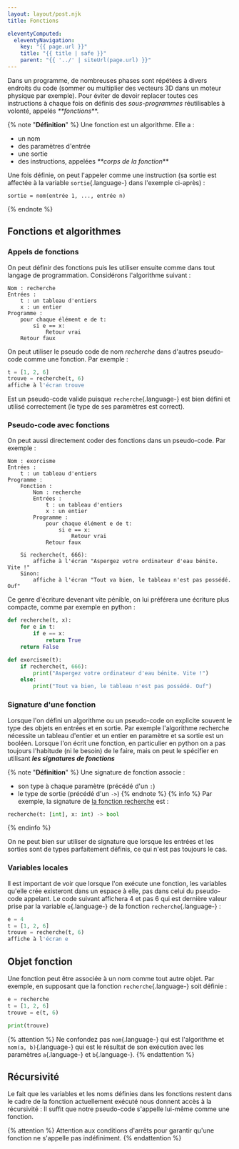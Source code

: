 ```yaml
---
layout: layout/post.njk
title: Fonctions

eleventyComputed:
  eleventyNavigation:
    key: "{{ page.url }}"
    title: "{{ title | safe }}"
    parent: "{{ '../' | siteUrl(page.url) }}"
---
```


Dans un programme, de nombreuses phases sont répétées à divers endroits du code (sommer ou multiplier des vecteurs 3D dans un moteur physique par exemple). Pour éviter de devoir replacer toutes ces instructions à chaque fois on définis des _sous-programmes_ réutilisables à volonté, appelés _**fonctions_**.

{% note "**Définition**" %}
Une fonction est un algorithme. Elle a :

- un nom
- des paramètres d'entrée
- une sortie
- des instructions, appelées _**corps de la fonction_**

Une fois définie, on peut l'appeler comme une instruction (sa sortie est affectée à la variable `sortie`{.language-} dans l'exemple ci-après) :

```text
sortie = nom(entrée 1, ..., entrée n)
```

{% endnote %}

## Fonctions et algorithmes

### Appels de fonctions

On peut définir des fonctions puis les utiliser ensuite comme dans tout langage de programmation. Considérons l'algorithme suivant :

```text
Nom : recherche
Entrées :
    t : un tableau d'entiers
    x : un entier
Programme :
    pour chaque élément e de t:
        si e == x:
            Retour vrai
    Retour faux
```

On peut utiliser le pseudo code de nom _recherche_ dans d'autres pseudo-code comme une fonction. Par exemple :

```python
t = [1, 2, 6]
trouve = recherche(t, 6)
affiche à l'écran trouve
```

Est un pseudo-code valide puisque `recherche`{.language-} est bien défini et utilisé correctement (le type de ses paramètres est correct).

### Pseudo-code avec fonctions

On peut aussi directement coder des fonctions dans un pseudo-code. Par exemple :

```text
Nom : exorcisme
Entrées :
    t : un tableau d'entiers
Programme :
    Fonction :
        Nom : recherche
        Entrées :
            t : un tableau d'entiers
            x : un entier
        Programme :
            pour chaque élément e de t:
                si e == x:
                    Retour vrai
            Retour faux

    Si recherche(t, 666):
        affiche à l'écran "Aspergez votre ordinateur d'eau bénite. Vite !"
    Sinon:
        affiche à l'écran "Tout va bien, le tableau n'est pas possédé. Ouf"
```

Ce genre d'écriture devenant vite pénible, on lui préférera une écriture plus compacte, comme par exemple en python :

```python
def recherche(t, x):
    for e in t:
        if e == x:
            return True
    return False

def exorcisme(t):
    if recherche(t, 666):
        print("Aspergez votre ordinateur d'eau bénite. Vite !")
    else:
        print("Tout va bien, le tableau n'est pas possédé. Ouf")

```

### Signature d'une fonction

Lorsque l'on défini un algorithme ou un pseudo-code on explicite souvent le type des objets en entrées et en sortie. Par exemple l'algorithme recherche nécessite un tableau d'entier et un entier en paramètre et sa sortie est un booléen. Lorsque l'on écrit une fonction, en particulier en python on a pas toujours l'habitude (ni le besoin) de le faire, mais on peut le spécifier en utilisant **_les signatures de fonctions_**

{% note "**Définition**" %}
Une signature de fonction associe :

- son type à chaque paramètre (précédé d'un `:`)
- le type de sortie (précédé d'un `->`)
  {% endnote %}
  {% info %}
  Par exemple, la signature de [la fonction recherche](./#fonction-recherche) est :

```python
recherche(t: [int], x: int) -> bool
```

{% endinfo %}

On ne peut bien sur utiliser de signature que lorsque les entrées et les sorties sont de types parfaitement définis, ce qui n'est pas toujours le cas.

### Variables locales

Il est important de voir que lorsque l'on exécute une fonction, les variables qu'elle crée existeront dans un espace à elle, pas dans celui du pseudo-code appelant. Le code suivant affichera 4 et pas 6 qui est dernière valeur prise par la variable `e`{.language-} de la fonction `recherche`{.language-} :

```python
e = 4
t = [1, 2, 6]
trouve = recherche(t, 6)
affiche à l'écran e
```

## Objet fonction

Une fonction peut être associée à un nom comme tout autre objet. Par exemple, en supposant que la fonction `recherche`{.language-} soit définie :

```python
e = recherche
t = [1, 2, 6]
trouve = e(t, 6)

print(trouve)
```

{% attention %}
Ne confondez pas `nom`{.language-} qui est l'algorithme et `nom(a, b)`{.language-} qui est le résultat de son exécution avec les paramètres `a`{.language-} et `b`{.language-}.
{% endattention %}

## Récursivité

Le fait que les variables et les noms définies dans les fonctions restent dans le cadre de la fonction actuellement exécuté nous donnent accès à la récursivité : Il suffit que notre pseudo-code s'appelle lui-même comme une fonction.

{% attention %}
Attention aux conditions d'arrêts pour garantir qu'une fonction ne s'appelle pas indéfiniment.
{% endattention %}
